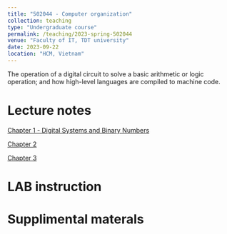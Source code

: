 ```yaml
---
title: "502044 - Computer organization"
collection: teaching
type: "Undergraduate course"
permalink: /teaching/2023-spring-502044
venue: "Faculty of IT, TDT university"
date: 2023-09-22
location: "HCM, Vietnam"
---
```


The operation of a digital circuit to solve a basic arithmetic or logic operation; and how high-level languages are compiled to machine code.

Lecture notes
======
<a href="https://github.com/tranttin/tranttin.github.io/blob/master/files/502044/Slides/CH1_Digital%20Systems%20and%20Binary%20Numbers.pdf" target="_blank">Chapter 1 - Digital Systems and Binary Numbers</a>

<a href="https://github.com/tranttin/tranttin.github.io/blob/master/files/502044/Slides/CH1_Digital%20Systems%20and%20Binary%20Numbers.pdf" target="_blank">Chapter 2</a>

<a href="https://github.com/tranttin/tranttin.github.io/blob/master/files/502044/Slides/CH1_Digital%20Systems%20and%20Binary%20Numbers.pdf" target="_blank">Chapter 3</a>

LAB instruction
======

Supplimental materals
======
